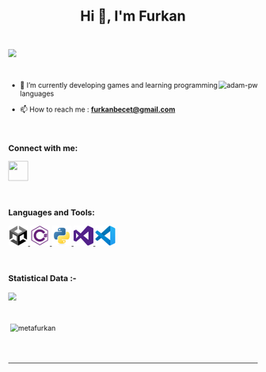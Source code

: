 <h1 align="center">Hi 👋, I'm Furkan</h1>

<br>

![](https://komarev.com/ghpvc/?username=metafurkan)

<br>

<p><img align="right" src="https://github.com/Adam-pw/Adam-pw/blob/main/animation_500_kxa883sd.gif" alt="adam-pw" /></p>


- 🌱 I’m currently developing games and learning programming languages

- 📫 How to reach me : **furkanbecet@gmail.com**

<br>

<h3 align="left">Connect with me:</h3>
<p align="left">  
  <a href="https://instagram.com/meta.furkan" rel="nofollow"><img align="center" src="https://raw.githubusercontent.com/danielcranney/readme-generator/main/public/icons/socials/instagram.svg" width="40" height="40" style="max-width: 100%;"></a>
</p>

<br>

<h3 align="left">Languages and Tools:</h3>
<p align="left"><a href="https://unity.com" target="_blank" rel="noreferrer"> <img
      src="https://raw.githubusercontent.com/devicons/devicon/master/icons/unity/unity-original.svg" alt="unity"
      width="40" height="40" /> </a>  <a href="https://dotnet.microsoft.com/en-us/languages/csharp" target="_blank" rel="noreferrer"> <img
      src="https://raw.githubusercontent.com/devicons/devicon/master/icons/csharp/csharp-line.svg"
      alt="csharp" width="40" height="40" />  </a> <a href="https://www.python.org" target="_blank" rel="noreferrer"> <img
      src="https://raw.githubusercontent.com/devicons/devicon/master/icons/python/python-original.svg" alt="python"
      width="40" height="40" />  </a> <a href="https://visualstudio.microsoft.com" target="_blank" rel="noreferrer"> <img
      src="https://raw.githubusercontent.com/devicons/devicon/master/icons/visualstudio/visualstudio-plain.svg" alt="visualstudio"
      width="40" height="40" />  </a> <a href="https://code.visualstudio.com/" target="_blank" rel="noreferrer"> <img
      src="https://raw.githubusercontent.com/devicons/devicon/master/icons/vscode/vscode-original.svg" alt="visualstudiocode"
      width="40" height="40" />  </a></p>

<br>

<h3>Statistical Data :-</h3>
<p><img align="center"
    src="https://github-readme-stats-sigma-five.vercel.app/api/top-langs?username=metafurkan&show_icons=true&theme=dark&locale=en&layout=compact"/></p>

<br>

<p>&nbsp;<img align="center" src="https://github-readme-stats-sigma-five.vercel.app/api?username=metafurkan&show_icons=true&theme=dark"
    alt="metafurkan" /></p>

<br>

<br>

------------------------------------------------------------------------------------------------------------------------------------------
